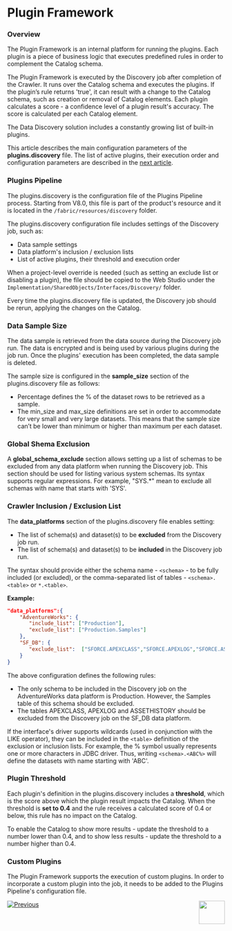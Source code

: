 # Plugin Framework

### Overview

The Plugin Framework is an internal platform for running the plugins. Each plugin is a piece of business logic that executes predefined rules in order to complement the Catalog schema. 

The Plugin Framework is executed by the Discovery job after completion of the Crawler. It runs over the Catalog schema and executes the plugins. If the plugin’s rule returns 'true', it can result with a change to the Catalog schema, such as creation or removal of Catalog elements. Each plugin calculates a score - a confidence level of a plugin result's accuracy. The score is calculated per each Catalog element.

The Data Discovery solution includes a constantly growing list of built-in plugins. 

This article describes the main configuration parameters of the **plugins.discovery** file. The list of active plugins, their execution order and configuration parameters are described in the [next article](04a_builtin_plugins.md).

### Plugins Pipeline

The plugins.discovery is the configuration file of the Plugins Pipeline process. Starting from V8.0, this file is part of the product's resource and it is located in the ```/fabric/resources/discovery``` folder. 

The plugins.discovery configuration file includes settings of the Discovery job, such as:

* Data sample settings
* Data platform's inclusion / exclusion lists
* List of active plugins, their threshold and execution order

When a project-level override is needed (such as setting an exclude list or disabling a plugin), the file should be copied to the Web Studio under the ```Implementation/SharedObjects/Interfaces/Discovery/``` folder.

Every time the plugins.discovery file is updated, the Discovery job should be rerun, applying the changes on the Catalog.

### Data Sample Size

The data sample is retrieved from the data source during the Discovery job run. The data is encrypted and is being used by various plugins during the job run. Once the plugins' execution has been completed, the data sample is deleted.

The sample size is configured in the **sample_size** section of the plugins.discovery file as follows:

* Percentage defines the % of the dataset rows to be retrieved as a sample.
* The min_size and max_size definitions are set in order to accommodate for very small and very large datasets. This means that the sample size can’t be lower than minimum or higher than maximum per each dataset.

### Global Shema Exclusion

A **global_schema_exclude** section allows setting up a list of schemas to be excluded from any data platform when running the Discovery job. This section should be used for listing various system schemas. Its syntax supports regular expressions. For example, "SYS.*" mean to exclude all schemas with name that starts with 'SYS'. 

### Crawler Inclusion / Exclusion List

The **data_platforms** section of the plugins.discovery file enables setting:

* The list of schema(s) and dataset(s) to be **excluded** from the Discovery job run.
* The list of schema(s) and dataset(s) to be **included** in the Discovery job run.

The syntax should provide either the schema name - ```<schema>``` - to be fully included (or excluded), or the comma-separated list of tables - ```<schema>.<table>``` or ```*.<table>```. 

**Example:**

~~~json
"data_platforms":{
    "AdventureWorks": {
       "include_list": ["Production"],
       "exclude_list": ["Production.Samples"]
    },
    "SF_DB": {
       "exclude_list": 	["SFORCE.APEXCLASS","SFORCE.APEXLOG","SFORCE.ASSETHISTORY"]
    }
}
~~~

The above configuration defines the following rules:

* The only schema to be included in the Discovery job on the AdventureWorks data platform is Production. However, the Samples table of this schema should be excluded.
* The tables APEXCLASS, APEXLOG and ASSETHISTORY should be excluded from the Discovery job on the SF_DB data platform. 

If the interface's driver supports wildcards (used in conjunction with the LIKE operator), they can be included in the ```<table>``` definition of the exclusion or inclusion lists. For example, the % symbol usually represents one or more characters in JDBC driver. Thus, writing ```<schema>.<ABC%>``` will define the datasets with name starting with 'ABC'.

### Plugin Threshold

Each plugin's definition in the plugins.discovery includes a **threshold**, which is the score above which the plugin result impacts the Catalog. When the threshold is **set to 0.4** and the rule receives a calculated score of 0.4 or below, this rule has no impact on the Catalog.

To enable the Catalog to show more results - update the threshold to a number lower than 0.4, and to show less results - update the threshold to a number higher than 0.4.

### Custom Plugins

The Plugin Framework supports the execution of custom plugins. In order to incorporate a custom plugin into the job, it needs to be added to the Plugins Pipeline's configuration file.

[![Previous](/articles/images/Previous.png)](03_discovery_process.md)[<img align="right" width="60" height="54" src="/articles/images/Next.png">](04a_builtin_plugins.md) 

